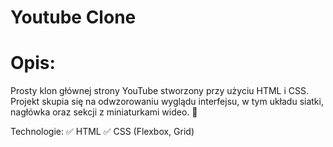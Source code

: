 # Youtube Clone

# Opis:
Prosty klon głównej strony YouTube stworzony przy użyciu HTML i CSS. Projekt skupia się na odwzorowaniu wyglądu interfejsu, w tym układu siatki, nagłówka oraz sekcji z miniaturkami wideo. 🚀

Technologie:
✅ HTML
✅ CSS (Flexbox, Grid)
